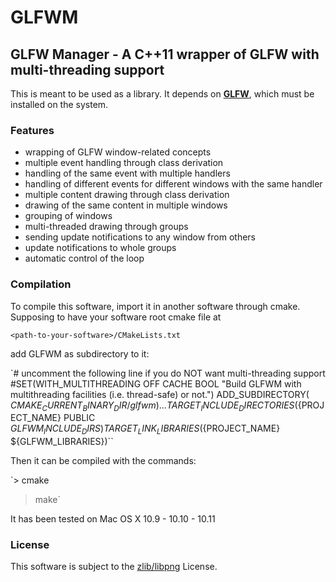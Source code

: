 GLFWM
=====

GLFW Manager - A C++11 wrapper of GLFW with multi-threading support
-------------------------------------------------------------------
This is meant to be used as a library.
It depends on [**GLFW**](http://www.glfw.org), which must be installed on the system.

### Features
* wrapping of GLFW window-related concepts
* multiple event handling through class derivation
* handling of the same event with multiple handlers
* handling of different events for different windows with the same handler
* multiple content drawing through class derivation
* drawing of the same content in multiple windows
* grouping of windows
* multi-threaded drawing through groups
* sending update notifications to any window from others
* update notifications to whole groups
* automatic control of the loop

### Compilation
To compile this software, import it in another software through cmake.
Supposing to have your software root cmake file at

`<path-to-your-software>/CMakeLists.txt`

add GLFWM as subdirectory to it:

`# uncomment the following line if you do NOT want multi-threading support
#SET(WITH_MULTITHREADING OFF CACHE BOOL "Build GLFWM with multithreading facilities (i.e. thread-safe) or not.")
ADD_SUBDIRECTORY(<path-to-glfwm> ${CMAKE_CURRENT_BINARY_DIR}/glfwm)
...
TARGET_INCLUDE_DIRECTORIES(${PROJECT_NAME} PUBLIC ${GLFWM_INCLUDE_DIRS})
TARGET_LINK_LIBRARIES(${PROJECT_NAME} ${GLFWM_LIBRARIES})``

Then it can be compiled with the commands:

`> cmake <path-to-your-software>
> make`

It has been tested on Mac OS X 10.9 - 10.10 - 10.11

### License
This software is subject to the [zlib/libpng](http://opensource.org/licenses/Zlib) License.
